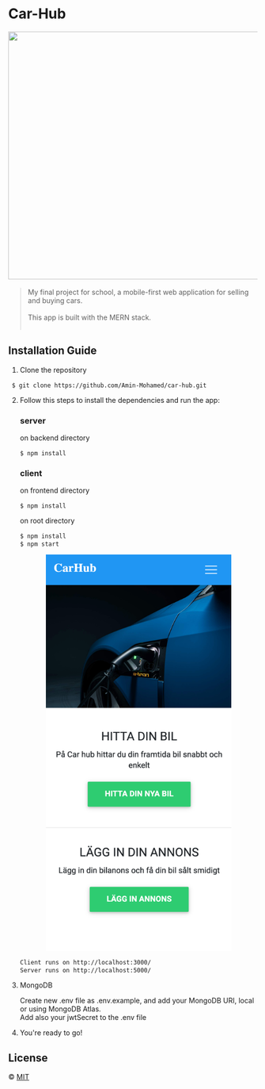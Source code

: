 # Car-Hub

<img src="https://media.giphy.com/media/8UHSFMTCnK80EQQiSd/giphy.gif" width="900" height="500">

> My final project for school, a mobile-first web application for selling and buying cars.<br><br>
This app is built with the MERN stack.<br><br>


## Installation Guide
1. Clone the repository
```
 $ git clone https://github.com/Amin-Mohamed/car-hub.git
```

2. Follow this steps to install the dependencies and run the app:

      ### server 
      on backend directory
      ```
      $ npm install
      ```

      ### client
      on frontend directory
      ```
      $ npm install
      ```
      
      on root directory
      ```
      $ npm install
      $ npm start
      ```
      <kbd>
      <div style="text-align:center"> <img align="center" width="375" height="800" src="./frontend/public/screenshot.png">
      </div>
      </kbd>
   
      ```
      Client runs on http://localhost:3000/
      Server runs on http://localhost:5000/
      ```

3. MongoDB

      Create new .env file as .env.example, and add your MongoDB URI, local or using MongoDB Atlas.<br>
      Add also your jwtSecret to the .env file

4. You're ready to go!


## License
© [MIT](https://choosealicense.com/licenses/mit/)
